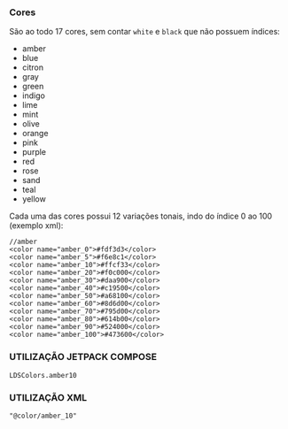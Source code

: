 ### Cores

São ao todo 17 cores, sem contar `white` e `black` que não possuem índices:

- amber
- blue
- citron
- gray
- green
- indigo
- lime
- mint
- olive
- orange
- pink
- purple
- red
- rose
- sand
- teal
- yellow

Cada uma das cores possui 12 variações tonais, indo do índice 0 ao 100 (exemplo xml):

    //amber
    <color name="amber_0">#fdf3d3</color>
    <color name="amber_5">#f6e8c1</color>
    <color name="amber_10">#ffcf33</color>
    <color name="amber_20">#f0c000</color>
    <color name="amber_30">#daa900</color>
    <color name="amber_40">#c19500</color>
    <color name="amber_50">#a68100</color>
    <color name="amber_60">#8d6d00</color>
    <color name="amber_70">#795d00</color>
    <color name="amber_80">#614b00</color>
    <color name="amber_90">#524000</color>
    <color name="amber_100">#473600</color>

### UTILIZAÇÃO JETPACK COMPOSE
```
LDSColors.amber10
```
### UTILIZAÇÃO XML
```
"@color/amber_10"
```

